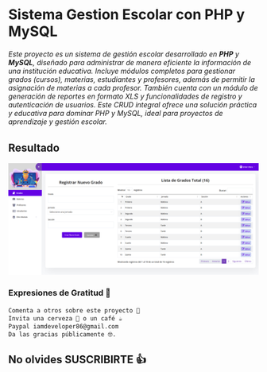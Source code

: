 # Sistema Gestion Escolar con PHP y MySQL

###### Este proyecto es un sistema de gestión escolar desarrollado en **PHP** y **MySQL**, diseñado para administrar de manera eficiente la información de una institución educativa. Incluye módulos completos para gestionar grados (cursos), materias, estudiantes y profesores, además de permitir la asignación de materias a cada profesor. También cuenta con un módulo de generación de reportes en formato XLS y funcionalidades de registro y autenticación de usuarios. Este CRUD integral ofrece una solución práctica y educativa para dominar PHP y MySQL, ideal para proyectos de aprendizaje y gestión escolar.

## Resultado
![demo](https://github.com/urian121/imagenes-proyectos-github/blob/master/app-sistema-gestion-escolar-php-mysql-desde-cero.png)

### Expresiones de Gratitud 🎁

    Comenta a otros sobre este proyecto 📢
    Invita una cerveza 🍺 o un café ☕
    Paypal iamdeveloper86@gmail.com
    Da las gracias públicamente 🤓.

## No olvides SUSCRIBIRTE 👍
